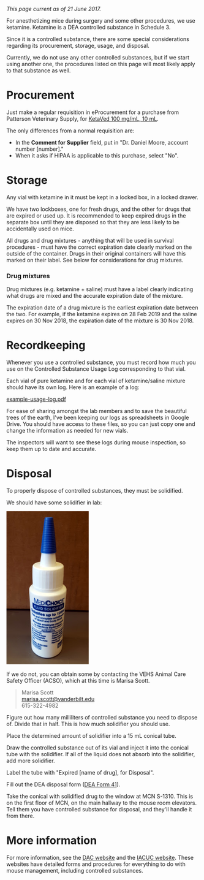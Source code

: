 <!-- TITLE: Controlled Substances -->
*This page current as of 21 June 2017.*

For anesthetizing mice during surgery and some other procedures, we use ketamine. Ketamine is a DEA controlled substance in Schedule 3.

Since it is a controlled substance, there are some special considerations regarding its procurement, storage, usage, and disposal.

Currently, we do not use any other controlled substances, but if we start using another one, the procedures listed on this page will most likely apply to that substance as well.

# Procurement
Just make a regular requisition in eProcurement for a purchase from Patterson Veterinary Supply, for [KetaVed 100 mg/mL, 10 mL](https://www.pattersonvet.com/ProductItem/078908598).

The only differences from a normal requisition are:  
* In the **Comment for Supplier** field, put in "Dr. Daniel Moore, account number [number]."
* When it asks if HIPAA is applicable to this purchase, select "No".
# Storage
Any vial with ketamine in it must be kept in a locked box, in a locked drawer.

We have two lockboxes, one for fresh drugs, and the other for drugs that are expired or used up. It is recommended to keep expired drugs in the separate box until they are disposed so that they are less likely to be accidentally used on mice.

All drugs and drug mixtures - anything that will be used in survival procedures - must have the correct expiration date clearly marked on the outside of the container. Drugs in their original containers will have this marked on their label. See below for considerations for drug mixtures.

### Drug mixtures
Drug mixtures (e.g. ketamine + saline) must have a label clearly indicating what drugs are mixed and the accurate expiration date of the mixture.

The expiration date of a drug mixture is the earliest expiration date between the two. For example, if the ketamine expires on 28 Feb 2019 and the saline expires on 30 Nov 2018, the expiration date of the mixture is 30 Nov 2018.
# Recordkeeping
Whenever you use a controlled substance, you must record how much you use on the Controlled Substance Usage Log corresponding to that vial.

Each vial of pure ketamine and for each vial of ketamine/saline mixture should have its own log. Here is an example of a log:

[example-usage-log.pdf](/uploads/controlled-substances/example-usage-log.pdf "Example Usage Log")

For ease of sharing amongst the lab members and to save the beautiful trees of the earth, I've been keeping our logs as spreadsheets in Google Drive. You should have access to these files, so you can just copy one and change the information as needed for new vials.

The inspectors will want to see these logs during mouse inspection, so keep them up to date and accurate.
# Disposal
To properly dispose of controlled substances, they must be solidified.

We should have some solidifier in lab:

![solidifier](/uploads/controlled-substances/controlled-substances-00001.jpg "solidifier")

If we do not, you can obtain some by contacting the VEHS Animal Care Safety Officer (ACSO), which at this time is Marisa Scott.
> Marisa Scott  
> marisa.scott@vanderbilt.edu  
> 615-322-4982

Figure out how many milliliters of controlled substance you need to dispose of. Divide that in half. This is how much solidifier you should use. 

Place the determined amount of solidifier into a 15 mL conical tube.

Draw the controlled substance out of its vial and inject it into the conical tube with the solidifier. If all of the liquid does not absorb into the solidifier, add more solidifier.

Label the tube with "Expired [name of drug], for Disposal".

Fill out the DEA disposal form ([DEA Form 41](https://www.deadiversion.usdoj.gov/21cfr_reports/surrend/index.html)).

Take the conical with solidified drug to the window at MCN S-1310. This is on the first floor of MCN, on the main hallway to the mouse room elevators. Tell them you have controlled substance for disposal, and they'll handle it from there.

# More information
For more information, see the [DAC website](https://www.vanderbilt.edu/acup/dac/) and the [IACUC website](https://www.vanderbilt.edu/acup/iacuc/). These websites have detailed forms and procedures for everything to do with mouse management, including controlled substances.